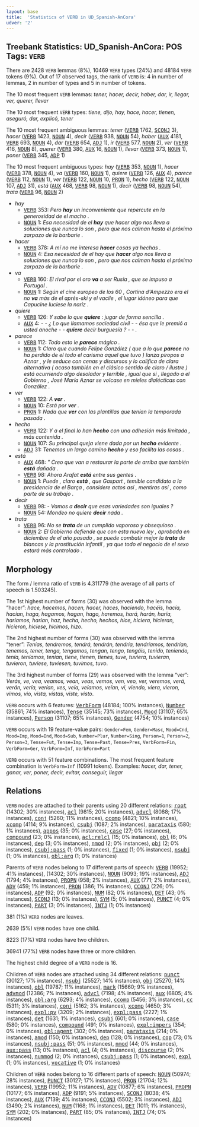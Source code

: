 ```yaml
---
layout: base
title:  'Statistics of VERB in UD_Spanish-AnCora'
udver: '2'
---
```


## Treebank Statistics: UD_Spanish-AnCora: POS Tags: `VERB`

There are 2428 `VERB` lemmas (8%), 10469 `VERB` types (24%) and 48184 `VERB` tokens (9%).
Out of 17 observed tags, the rank of `VERB` is: 4 in number of lemmas, 2 in number of types and 5 in number of tokens.

The 10 most frequent `VERB` lemmas: <em>tener, hacer, decir, haber, dar, ir, llegar, ver, querer, llevar</em>

The 10 most frequent `VERB` types:  <em>tiene, dijo, hay, hace, hacer, tienen, aseguró, dar, explicó, tener</em>

The 10 most frequent ambiguous lemmas: <em>tener</em> (<tt><a href="es_ancora-pos-VERB.html">VERB</a></tt> 1762, <tt><a href="es_ancora-pos-SCONJ.html">SCONJ</a></tt> 3), <em>hacer</em> (<tt><a href="es_ancora-pos-VERB.html">VERB</a></tt> 1423, <tt><a href="es_ancora-pos-NOUN.html">NOUN</a></tt> 4), <em>decir</em> (<tt><a href="es_ancora-pos-VERB.html">VERB</a></tt> 938, <tt><a href="es_ancora-pos-NOUN.html">NOUN</a></tt> 54), <em>haber</em> (<tt><a href="es_ancora-pos-AUX.html">AUX</a></tt> 4181, <tt><a href="es_ancora-pos-VERB.html">VERB</a></tt> 693, <tt><a href="es_ancora-pos-NOUN.html">NOUN</a></tt> 4), <em>dar</em> (<tt><a href="es_ancora-pos-VERB.html">VERB</a></tt> 654, <tt><a href="es_ancora-pos-ADJ.html">ADJ</a></tt> 1), <em>ir</em> (<tt><a href="es_ancora-pos-VERB.html">VERB</a></tt> 577, <tt><a href="es_ancora-pos-NOUN.html">NOUN</a></tt> 2), <em>ver</em> (<tt><a href="es_ancora-pos-VERB.html">VERB</a></tt> 416, <tt><a href="es_ancora-pos-NOUN.html">NOUN</a></tt> 8), <em>querer</em> (<tt><a href="es_ancora-pos-VERB.html">VERB</a></tt> 380, <tt><a href="es_ancora-pos-AUX.html">AUX</a></tt> 16, <tt><a href="es_ancora-pos-NOUN.html">NOUN</a></tt> 1), <em>llevar</em> (<tt><a href="es_ancora-pos-VERB.html">VERB</a></tt> 373, <tt><a href="es_ancora-pos-NOUN.html">NOUN</a></tt> 1), <em>poner</em> (<tt><a href="es_ancora-pos-VERB.html">VERB</a></tt> 345, <tt><a href="es_ancora-pos-ADP.html">ADP</a></tt> 1)

The 10 most frequent ambiguous types:  <em>hay</em> (<tt><a href="es_ancora-pos-VERB.html">VERB</a></tt> 353, <tt><a href="es_ancora-pos-NOUN.html">NOUN</a></tt> 1), <em>hacer</em> (<tt><a href="es_ancora-pos-VERB.html">VERB</a></tt> 378, <tt><a href="es_ancora-pos-NOUN.html">NOUN</a></tt> 4), <em>va</em> (<tt><a href="es_ancora-pos-VERB.html">VERB</a></tt> 160, <tt><a href="es_ancora-pos-NOUN.html">NOUN</a></tt> 1), <em>quiere</em> (<tt><a href="es_ancora-pos-VERB.html">VERB</a></tt> 126, <tt><a href="es_ancora-pos-AUX.html">AUX</a></tt> 4), <em>parece</em> (<tt><a href="es_ancora-pos-VERB.html">VERB</a></tt> 112, <tt><a href="es_ancora-pos-NOUN.html">NOUN</a></tt> 1), <em>ver</em> (<tt><a href="es_ancora-pos-VERB.html">VERB</a></tt> 122, <tt><a href="es_ancora-pos-NOUN.html">NOUN</a></tt> 10, <tt><a href="es_ancora-pos-PRON.html">PRON</a></tt> 1), <em>hecho</em> (<tt><a href="es_ancora-pos-VERB.html">VERB</a></tt> 122, <tt><a href="es_ancora-pos-NOUN.html">NOUN</a></tt> 107, <tt><a href="es_ancora-pos-ADJ.html">ADJ</a></tt> 31), <em>está</em> (<tt><a href="es_ancora-pos-AUX.html">AUX</a></tt> 468, <tt><a href="es_ancora-pos-VERB.html">VERB</a></tt> 98, <tt><a href="es_ancora-pos-NOUN.html">NOUN</a></tt> 1), <em>decir</em> (<tt><a href="es_ancora-pos-VERB.html">VERB</a></tt> 98, <tt><a href="es_ancora-pos-NOUN.html">NOUN</a></tt> 54), <em>trata</em> (<tt><a href="es_ancora-pos-VERB.html">VERB</a></tt> 96, <tt><a href="es_ancora-pos-NOUN.html">NOUN</a></tt> 2)


* <em>hay</em>
  * <tt><a href="es_ancora-pos-VERB.html">VERB</a></tt> 353: <em>Pero <b>hay</b> un inconveniente que repercute en la generosidad de el macho .</em>
  * <tt><a href="es_ancora-pos-NOUN.html">NOUN</a></tt> 1: <em>Esa necesidad de el <b>hay</b> que hacer algo nos lleva a soluciones que nunca lo son , pero que nos calman hasta el próximo zarpazo de la barbarie .</em>
* <em>hacer</em>
  * <tt><a href="es_ancora-pos-VERB.html">VERB</a></tt> 378: <em>A mí no me interesa <b>hacer</b> cosas ya hechas .</em>
  * <tt><a href="es_ancora-pos-NOUN.html">NOUN</a></tt> 4: <em>Esa necesidad de el hay que <b>hacer</b> algo nos lleva a soluciones que nunca lo son , pero que nos calman hasta el próximo zarpazo de la barbarie .</em>
* <em>va</em>
  * <tt><a href="es_ancora-pos-VERB.html">VERB</a></tt> 160: <em>El rival por el oro <b>va</b> a ser Rusia , que se impuso a Portugal .</em>
  * <tt><a href="es_ancora-pos-NOUN.html">NOUN</a></tt> 1: <em>Según el cine europeo de los 60 , Cortina d'Ampezzo era el no <b>va</b> más de el après-ski y el vacile , el lugar idóneo para que Capucine luciese la nariz .</em>
* <em>quiere</em>
  * <tt><a href="es_ancora-pos-VERB.html">VERB</a></tt> 126: <em>Y sabe lo que <b>quiere</b> : jugar de forma sencilla .</em>
  * <tt><a href="es_ancora-pos-AUX.html">AUX</a></tt> 4: <em>- - ¿ Lo que llamamos sociedad civil - - ésa que le premió a usted anoche - - <b>quiere</b> decir burguesía ? - - .</em>
* <em>parece</em>
  * <tt><a href="es_ancora-pos-VERB.html">VERB</a></tt> 112: <em>Todo esto le <b>parece</b> mágico .</em>
  * <tt><a href="es_ancora-pos-NOUN.html">NOUN</a></tt> 1: <em>Claro que cuando Felipe González ( que a lo que <b>parece</b> no ha perdido de el todo el carisma aquel que tuvo ) lanza piropos a Aznar , y le seduce con cenas y discursos y lo califica de clara alternativa ( acaso también en el clásico sentido de claro / ilustre ) está ocurriendo algo desolador y terrible , igual que si , llegado a el Gobierno , José María Aznar se volcase en mieles dialécticas con González .</em>
* <em>ver</em>
  * <tt><a href="es_ancora-pos-VERB.html">VERB</a></tt> 122: <em>A <b>ver</b> .</em>
  * <tt><a href="es_ancora-pos-NOUN.html">NOUN</a></tt> 10: <em>Está por <b>ver</b> .</em>
  * <tt><a href="es_ancora-pos-PRON.html">PRON</a></tt> 1: <em>Nada que <b>ver</b> con las plantillas que tenían la temporada pasada .</em>
* <em>hecho</em>
  * <tt><a href="es_ancora-pos-VERB.html">VERB</a></tt> 122: <em>Y a el final lo han <b>hecho</b> con una adhesión más limitada , más contenida .</em>
  * <tt><a href="es_ancora-pos-NOUN.html">NOUN</a></tt> 107: <em>Su principal queja viene dada por un <b>hecho</b> evidente .</em>
  * <tt><a href="es_ancora-pos-ADJ.html">ADJ</a></tt> 31: <em>Tenemos un largo camino <b>hecho</b> y eso facilita las cosas .</em>
* <em>está</em>
  * <tt><a href="es_ancora-pos-AUX.html">AUX</a></tt> 468: <em>" Creo que van a restaurar la parte de arriba que también <b>está</b> dañada .</em>
  * <tt><a href="es_ancora-pos-VERB.html">VERB</a></tt> 98: <em>Ahora Arafat <b>está</b> entre sus gentes .</em>
  * <tt><a href="es_ancora-pos-NOUN.html">NOUN</a></tt> 1: <em>Puede , claro <b>está</b> , que Gaspart , temible candidato a la presidencia de el Barça , considere actos así , mentiras así , como parte de su trabajo .</em>
* <em>decir</em>
  * <tt><a href="es_ancora-pos-VERB.html">VERB</a></tt> 98: <em>- Vamos a <b>decir</b> que esas variedades son iguales ?</em>
  * <tt><a href="es_ancora-pos-NOUN.html">NOUN</a></tt> 54: <em>Mondeo no quiere <b>decir</b> nada .</em>
* <em>trata</em>
  * <tt><a href="es_ancora-pos-VERB.html">VERB</a></tt> 96: <em>No se <b>trata</b> de un cumplido vaporoso y obsequioso .</em>
  * <tt><a href="es_ancora-pos-NOUN.html">NOUN</a></tt> 2: <em>El Gobierno defiende que con esta nueva ley , aprobada en diciembre de el año pasado , se puede combatir mejor la <b>trata</b> de blancas y la prostitución infantil , ya que todo el negocio de el sexo estará más controlado .</em>

## Morphology

The form / lemma ratio of `VERB` is 4.311779 (the average of all parts of speech is 1.503245).

The 1st highest number of forms (30) was observed with the lemma “hacer”: <em>hace, hacemos, hacen, hacer, haces, haciendo, hacéis, hacía, hacían, haga, hagamos, hagan, hago, haremos, hará, harán, haría, haríamos, harían, haz, hecha, hecho, hechos, hice, hiciera, hicieran, hicieron, hiciese, hicimos, hizo</em>.

The 2nd highest number of forms (30) was observed with the lemma “tener”: <em>Tenías, tendremos, tendrá, tendrán, tendría, tendríamos, tendrían, tenemos, tener, tenga, tengamos, tengan, tengo, tengáis, tenido, teniendo, tenía, teníamos, tenían, tiene, tienen, tienes, tuve, tuviera, tuvieran, tuvieron, tuviese, tuviesen, tuvimos, tuvo</em>.

The 3rd highest number of forms (29) was observed with the lemma “ver”: <em>Verás, ve, vea, veamos, vean, veas, vemos, ven, veo, ver, veremos, verá, verán, vería, verían, ves, veía, veíamos, veían, vi, viendo, viera, vieron, vimos, vio, vista, vistas, viste, visto</em>.

`VERB` occurs with 6 features: <tt><a href="es_ancora-feat-VerbForm.html">VerbForm</a></tt> (48184; 100% instances), <tt><a href="es_ancora-feat-Number.html">Number</a></tt> (35861; 74% instances), <tt><a href="es_ancora-feat-Tense.html">Tense</a></tt> (35145; 73% instances), <tt><a href="es_ancora-feat-Mood.html">Mood</a></tt> (31107; 65% instances), <tt><a href="es_ancora-feat-Person.html">Person</a></tt> (31107; 65% instances), <tt><a href="es_ancora-feat-Gender.html">Gender</a></tt> (4754; 10% instances)

`VERB` occurs with 19 feature-value pairs: `Gender=Fem`, `Gender=Masc`, `Mood=Cnd`, `Mood=Imp`, `Mood=Ind`, `Mood=Sub`, `Number=Plur`, `Number=Sing`, `Person=1`, `Person=2`, `Person=3`, `Tense=Fut`, `Tense=Imp`, `Tense=Past`, `Tense=Pres`, `VerbForm=Fin`, `VerbForm=Ger`, `VerbForm=Inf`, `VerbForm=Part`

`VERB` occurs with 51 feature combinations.
The most frequent feature combination is `VerbForm=Inf` (10991 tokens).
Examples: <em>hacer, dar, tener, ganar, ver, poner, decir, evitar, conseguir, llegar</em>


## Relations

`VERB` nodes are attached to their parents using 20 different relations: <tt><a href="es_ancora-dep-root.html">root</a></tt> (14302; 30% instances), <tt><a href="es_ancora-dep-acl.html">acl</a></tt> (9815; 20% instances), <tt><a href="es_ancora-dep-advcl.html">advcl</a></tt> (8088; 17% instances), <tt><a href="es_ancora-dep-conj.html">conj</a></tt> (5260; 11% instances), <tt><a href="es_ancora-dep-ccomp.html">ccomp</a></tt> (4821; 10% instances), <tt><a href="es_ancora-dep-xcomp.html">xcomp</a></tt> (4114; 9% instances), <tt><a href="es_ancora-dep-csubj.html">csubj</a></tt> (1087; 2% instances), <tt><a href="es_ancora-dep-parataxis.html">parataxis</a></tt> (580; 1% instances), <tt><a href="es_ancora-dep-appos.html">appos</a></tt> (35; 0% instances), <tt><a href="es_ancora-dep-case.html">case</a></tt> (27; 0% instances), <tt><a href="es_ancora-dep-compound.html">compound</a></tt> (23; 0% instances), <tt><a href="es_ancora-dep-acl-relcl.html">acl:relcl</a></tt> (15; 0% instances), <tt><a href="es_ancora-dep-obl.html">obl</a></tt> (6; 0% instances), <tt><a href="es_ancora-dep-dep.html">dep</a></tt> (3; 0% instances), <tt><a href="es_ancora-dep-nmod.html">nmod</a></tt> (2; 0% instances), <tt><a href="es_ancora-dep-obj.html">obj</a></tt> (2; 0% instances), <tt><a href="es_ancora-dep-csubj-pass.html">csubj:pass</a></tt> (1; 0% instances), <tt><a href="es_ancora-dep-fixed.html">fixed</a></tt> (1; 0% instances), <tt><a href="es_ancora-dep-nsubj.html">nsubj</a></tt> (1; 0% instances), <tt><a href="es_ancora-dep-obl-arg.html">obl:arg</a></tt> (1; 0% instances)

Parents of `VERB` nodes belong to 17 different parts of speech: <tt><a href="es_ancora-pos-VERB.html">VERB</a></tt> (19952; 41% instances),  (14302; 30% instances), <tt><a href="es_ancora-pos-NOUN.html">NOUN</a></tt> (9093; 19% instances), <tt><a href="es_ancora-pos-ADJ.html">ADJ</a></tt> (1794; 4% instances), <tt><a href="es_ancora-pos-PROPN.html">PROPN</a></tt> (958; 2% instances), <tt><a href="es_ancora-pos-AUX.html">AUX</a></tt> (771; 2% instances), <tt><a href="es_ancora-pos-ADV.html">ADV</a></tt> (459; 1% instances), <tt><a href="es_ancora-pos-PRON.html">PRON</a></tt> (386; 1% instances), <tt><a href="es_ancora-pos-CCONJ.html">CCONJ</a></tt> (226; 0% instances), <tt><a href="es_ancora-pos-ADP.html">ADP</a></tt> (92; 0% instances), <tt><a href="es_ancora-pos-NUM.html">NUM</a></tt> (82; 0% instances), <tt><a href="es_ancora-pos-DET.html">DET</a></tt> (43; 0% instances), <tt><a href="es_ancora-pos-SCONJ.html">SCONJ</a></tt> (13; 0% instances), <tt><a href="es_ancora-pos-SYM.html">SYM</a></tt> (5; 0% instances), <tt><a href="es_ancora-pos-PUNCT.html">PUNCT</a></tt> (4; 0% instances), <tt><a href="es_ancora-pos-PART.html">PART</a></tt> (3; 0% instances), <tt><a href="es_ancora-pos-INTJ.html">INTJ</a></tt> (1; 0% instances)

381 (1%) `VERB` nodes are leaves.

2639 (5%) `VERB` nodes have one child.

8223 (17%) `VERB` nodes have two children.

36941 (77%) `VERB` nodes have three or more children.

The highest child degree of a `VERB` node is 16.

Children of `VERB` nodes are attached using 34 different relations: <tt><a href="es_ancora-dep-punct.html">punct</a></tt> (30127; 17% instances), <tt><a href="es_ancora-dep-nsubj.html">nsubj</a></tt> (25527; 14% instances), <tt><a href="es_ancora-dep-obj.html">obj</a></tt> (25270; 14% instances), <tt><a href="es_ancora-dep-obl.html">obl</a></tt> (19787; 11% instances), <tt><a href="es_ancora-dep-mark.html">mark</a></tt> (15660; 9% instances), <tt><a href="es_ancora-dep-advmod.html">advmod</a></tt> (12386; 7% instances), <tt><a href="es_ancora-dep-advcl.html">advcl</a></tt> (7198; 4% instances), <tt><a href="es_ancora-dep-aux.html">aux</a></tt> (6805; 4% instances), <tt><a href="es_ancora-dep-obl-arg.html">obl:arg</a></tt> (6293; 4% instances), <tt><a href="es_ancora-dep-ccomp.html">ccomp</a></tt> (5456; 3% instances), <tt><a href="es_ancora-dep-cc.html">cc</a></tt> (5311; 3% instances), <tt><a href="es_ancora-dep-conj.html">conj</a></tt> (5162; 3% instances), <tt><a href="es_ancora-dep-xcomp.html">xcomp</a></tt> (4650; 3% instances), <tt><a href="es_ancora-dep-expl-pv.html">expl:pv</a></tt> (3209; 2% instances), <tt><a href="es_ancora-dep-expl-pass.html">expl:pass</a></tt> (2227; 1% instances), <tt><a href="es_ancora-dep-det.html">det</a></tt> (1631; 1% instances), <tt><a href="es_ancora-dep-csubj.html">csubj</a></tt> (601; 0% instances), <tt><a href="es_ancora-dep-case.html">case</a></tt> (580; 0% instances), <tt><a href="es_ancora-dep-compound.html">compound</a></tt> (491; 0% instances), <tt><a href="es_ancora-dep-expl-impers.html">expl:impers</a></tt> (354; 0% instances), <tt><a href="es_ancora-dep-obl-agent.html">obl:agent</a></tt> (302; 0% instances), <tt><a href="es_ancora-dep-parataxis.html">parataxis</a></tt> (214; 0% instances), <tt><a href="es_ancora-dep-amod.html">amod</a></tt> (150; 0% instances), <tt><a href="es_ancora-dep-dep.html">dep</a></tt> (128; 0% instances), <tt><a href="es_ancora-dep-cop.html">cop</a></tt> (73; 0% instances), <tt><a href="es_ancora-dep-nsubj-pass.html">nsubj:pass</a></tt> (51; 0% instances), <tt><a href="es_ancora-dep-nmod.html">nmod</a></tt> (44; 0% instances), <tt><a href="es_ancora-dep-aux-pass.html">aux:pass</a></tt> (13; 0% instances), <tt><a href="es_ancora-dep-acl.html">acl</a></tt> (4; 0% instances), <tt><a href="es_ancora-dep-discourse.html">discourse</a></tt> (2; 0% instances), <tt><a href="es_ancora-dep-nummod.html">nummod</a></tt> (2; 0% instances), <tt><a href="es_ancora-dep-csubj-pass.html">csubj:pass</a></tt> (1; 0% instances), <tt><a href="es_ancora-dep-expl.html">expl</a></tt> (1; 0% instances), <tt><a href="es_ancora-dep-vocative.html">vocative</a></tt> (1; 0% instances)

Children of `VERB` nodes belong to 16 different parts of speech: <tt><a href="es_ancora-pos-NOUN.html">NOUN</a></tt> (50974; 28% instances), <tt><a href="es_ancora-pos-PUNCT.html">PUNCT</a></tt> (30127; 17% instances), <tt><a href="es_ancora-pos-PRON.html">PRON</a></tt> (21704; 12% instances), <tt><a href="es_ancora-pos-VERB.html">VERB</a></tt> (19952; 11% instances), <tt><a href="es_ancora-pos-ADV.html">ADV</a></tt> (10877; 6% instances), <tt><a href="es_ancora-pos-PROPN.html">PROPN</a></tt> (10177; 6% instances), <tt><a href="es_ancora-pos-ADP.html">ADP</a></tt> (9191; 5% instances), <tt><a href="es_ancora-pos-SCONJ.html">SCONJ</a></tt> (8038; 4% instances), <tt><a href="es_ancora-pos-AUX.html">AUX</a></tt> (7139; 4% instances), <tt><a href="es_ancora-pos-CCONJ.html">CCONJ</a></tt> (5502; 3% instances), <tt><a href="es_ancora-pos-ADJ.html">ADJ</a></tt> (3490; 2% instances), <tt><a href="es_ancora-pos-NUM.html">NUM</a></tt> (1168; 1% instances), <tt><a href="es_ancora-pos-DET.html">DET</a></tt> (1011; 1% instances), <tt><a href="es_ancora-pos-SYM.html">SYM</a></tt> (202; 0% instances), <tt><a href="es_ancora-pos-PART.html">PART</a></tt> (85; 0% instances), <tt><a href="es_ancora-pos-INTJ.html">INTJ</a></tt> (74; 0% instances)


